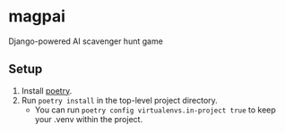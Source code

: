 # magpai
Django-powered AI scavenger hunt game

## Setup
1. Install [poetry](https://python-poetry.org/docs/).
2. Run `poetry install` in the top-level project directory.
    - You can run `poetry config virtualenvs.in-project true` to keep your .venv within the project.

